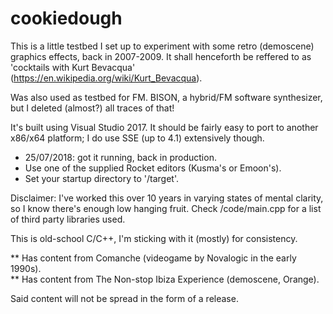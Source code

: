 # cookiedough

This is a little testbed I set up to experiment with some retro (demoscene) graphics effects, back in 2007-2009.
It shall henceforth be reffered to as 'cocktails with Kurt Bevacqua' (https://en.wikipedia.org/wiki/Kurt_Bevacqua).

Was also used as testbed for FM. BISON, a hybrid/FM software synthesizer, but I deleted (almost?) all traces of that!

It's built using Visual Studio 2017.
It should be fairly easy to port to another x86/x64 platform; I do use SSE (up to 4.1) extensively though.

- 25/07/2018: got it running, back in production.
- Use one of the supplied Rocket editors (Kusma's or Emoon's).
- Set your startup directory to '/target'.

Disclaimer: I've worked this over 10 years in varying states of mental clarity, so I know there's enough low hanging fruit.
Check /code/main.cpp for a list of third party libraries used.

This is old-school C/C++, I'm sticking with it (mostly) for consistency.

** Has content from Comanche (videogame by Novalogic in the early 1990s).  
** Has content from The Non-stop Ibiza Experience (demoscene, Orange).

Said content will not be spread in the form of a release.
